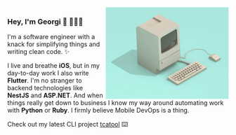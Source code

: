 <img align="right" width="280" height="210" style="margin-right=120px" src="readme_profile.gif">
<h3>Hey, I'm Georgi 👋 🧑🏼‍💻</h3>
<p>
  I'm a software engineer with a knack for simplifying things and writing clean code. ✨
</p>

<p>
  I live and breathe <b>iOS</b>, but in my day-to-day work I also write <b>Flutter</b>. I'm no stranger to backend technologies like <b>NestJS</b> and <b>ASP.NET</b>. And when things really get down to business I know my way around automating work with <b>Python</b> or <b>Ruby</b>. I firmly believe Mobile DevOps is a thing.
</p>

<p>
  Check out my latest CLI project <a href="https://github.com/georgiIvanov/tcatool">tcatool</a> ⌨️
</p>


<!--
Gif credit: https://dribbble.com/filipjoos
-->


<!--
**georgiIvanov/georgiIvanov** is a ✨ _special_ ✨ repository because its `README.md` (this file) appears on your GitHub profile.

Here are some ideas to get you started:

- 🔭 I’m currently working on ...
- 🌱 I’m currently learning ...
- 👯 I’m looking to collaborate on ...
- 🤔 I’m looking for help with ...
- 💬 Ask me about ...
- 📫 How to reach me: ...
- 😄 Pronouns: ...
- ⚡ Fun fact: ...
-->
